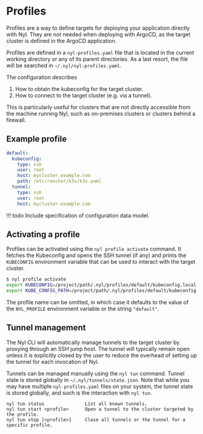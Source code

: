 # Profiles

Profiles are a way to define targets for deploying your application directly with Nyl. They are not needed when
deploying with ArgoCD, as the target cluster is defined in the ArgoCD application.

Profiles are defined in a `nyl-profiles.yaml` file that is located in the current working directory or any of its parent directories. As a last resort, the file will be searched in `~/.nyl/nyl-profiles.yaml`.

The configuration describes

1. How to obtain the kubeconfig for the target cluster.
2. How to connect to the target cluster (e.g. via a tunnel).

This is particularly useful for clusters that are not directly accessible from the machine running Nyl, such as
on-premises clusters or clusters behind a firewall.

## Example profile

```yaml title="nyl-profile.yaml"
default:
  kubeconfig:
    type: ssh
    user: root
    host: mycluster.example.com
    path: /etc/rancher/k3s/k3s.yaml
  tunnel:
    type: ssh
    user: root
    host: mycluster.example.com
```

!!! todo
    Include specification of configuration data model.


## Activating a profile

Profiles can be activated using the `nyl profile activate` command. It fetches the Kubeconfig and opens the SSH tunnel
(if any) and prints the `KUBECONFIG` environment variable that can be used to interact with the target cluster.

```sh
$ nyl profile activate
export KUBECONFIG=/project/path/.nyl/profiles/default/kubeconfig.local
export KUBE_CONFIG_PATH=/project/path/.nyl/profiles/default/kubeconfig.local
```

The profile name can be omitted, in which case it defaults to the value of the `NYL_PROFILE` environment variable
or the string `"default"`.

## Tunnel management

The Nyl CLI will automatically manage tunnels to the target cluster by proxying through an SSH jump host. 
The tunnel will typically remain open unless it is explicitly closed by the user to reduce the overhead of
setting up the tunnel for each invocation of Nyl.

Tunnels can be managed manually using the `nyl tun` command. Tunnel state is stored globally in
`~/.nyl/tunnels/state.json`. Note that while you may have multiple `nyl-profiles.yaml` files on your
system, the tunnel state is stored globally, and such is the interaction with `nyl tun`.

```
nyl tun status               List all known tunnels.
nyl tun start <profile>      Open a tunnel to the cluster targeted by the profile.
nyl tun stop [<profile>]     Close all tunnels or the tunnel for a specific profile.
```
